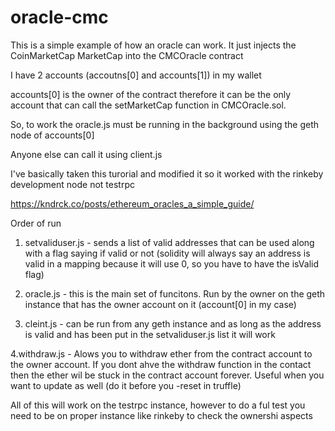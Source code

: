 # oracle-cmc

This is a simple example of how an oracle can work.  It just injects the CoinMarketCap MarketCap into the CMCOracle contract

I have 2 accounts (accoutns[0] and accounts[1]) in my wallet 

accounts[0] is the owner of the contract therefore it can be the only account that can call the setMarketCap function in CMCOracle.sol.

So, to work the oracle.js must be running in the background using the geth node of accounts[0]

Anyone else can call it using client.js

I've basically taken this turorial and modified it so it worked with the rinkeby development node not testrpc

https://kndrck.co/posts/ethereum_oracles_a_simple_guide/


Order of run

1. setvaliduser.js  - sends a list of valid addresses that can be used along with a flag saying if valid or not (solidity will always say an address is valid in a mapping because it will use 0, so you have to have the isValid flag)

2. oracle.js - this is the main set of funcitons.  Run by the owner on the geth instance that has the owner account on it (account[0] in my case)

3. cleint.js - can be run from any geth instance and as long as the address is valid and has been put in the setvaliduser.js list it will work

4.withdraw.js - Alows you to withdraw ether from the contract account to the owner account.  If you dont ahve the withdraw function in the contact then the ether wil be stuck in the contract account forever.  Useful when you want to update as well (do it before you -reset in truffle)

All of this will work on the testrpc instance, however to do a ful test you need to be on proper instance like rinkeby to check the ownershi aspects




